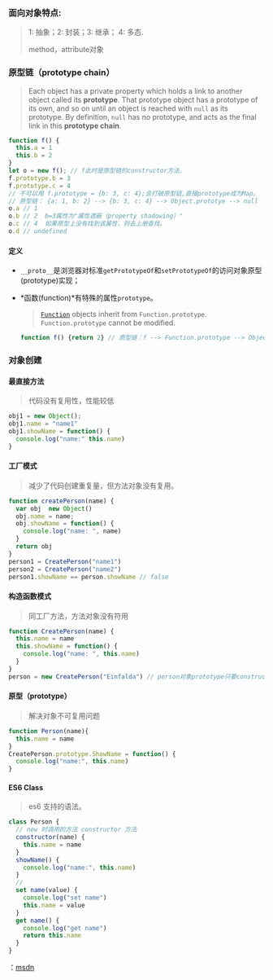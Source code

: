 ### 面向对象特点:

> 1: 抽象；2: 封装；3: 继承； 4: 多态.
>
> method，attribute对象 

### 原型链（prototype chain）

> Each object has a private property which holds a link to another object called its **prototype**. That prototype object has a prototype of its own, and so on until an object is reached with `null` as its prototype. By definition, `null` has no prototype, and acts as the final link in this **prototype chain**.
```javascript
function f() {
  this.a = 1
  this.b = 2
}
let o = new f(); // f此时是原型链的constructor方法。
f.prototype.b = 3 
f.prototype.c = 4
// 不可以用 f.prototype = {b: 3, c: 4};会打破原型链,直接prototype成为Map。
// 原型链： {a: 1, b: 2} --> {b: 3, c: 4} --> Object.prototye --> null
o.a // 1
o.b // 2  b=3属性为"属性遮蔽（property shadowing）"
o.c // 4  如果原型上没有找到该属性，则去上册查找。
o.d // undefined
```

#### 定义

- `__proto__`是浏览器对标准`getPrototypeOf`和`setPrototypeOf`的访问对象原型(prototype)实现；

- *函数(function)*有特殊的属性`prototype`。
  
  > [`Function`](https://devdocs.io/javascript/global_objects/function) objects inherit from `Function.prototype`. `Function.prototype` cannot be modified.
  ```javascript
  function f() {return 2} // 原型链：f --> Function.prototype --> Object.prototype --> null
  ```

 


### 对象创建

#### 最直接方法
> 代码没有复用性，性能较低

```javascript
obj1 = new Object();
obj1.name = "name1"
obj1.showName = function() {
  console.log("name:" this.name)
}
```

#### 工厂模式

> 减少了代码创建重复量，但方法对象没有复用。

```javascript
function createPerson(name) {
  var obj  new Object()
  obj.name = name;
  obj.showName = function() {
    console.log("name: ", name)
  }
  return obj
}
person1 = CreatePerson("name1")
person2 = CreatePerson("name2")
person1.showName == person.showName // false
```

#### 构造函数模式

> 同工厂方法，方法对象没有符用

```javascript
function CreatePerson(name) {
  this.name = name
  this.showName = function() {
    console.log("name: ", this.name)
  }
}
person = new CreatePerson("Einfalda") // person对象prototype只要constructor为CreatePerson属性。
```

#### 原型（prototype）

> 解决对象不可复用问题

```javascript
function Person(name){
  this.name = name
}
CreatePerson.prototype.ShowName = function() {
  console.log("name:", this.name)
}
```

#### ES6 Class

> es6 支持的语法。

```javascript
class Person {
  // new 时调用的方法 constructor 方法
  constructor(name) { 
    this.name = name
  }
  showName() {
    console.log("name:", this.name)
  }
  // 
  set name(value) {
    console.log("set name")
    this.name = value
  }
  get name() {
    console.log("get name")
    return this.name
  }
}
```

：[msdn](https://developer.mozilla.org/en-US/docs/Web/JavaScript/Inheritance_and_the_prototype_chain)